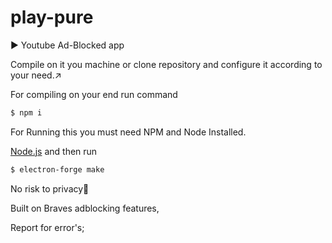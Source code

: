 # play-pure
▶️ Youtube Ad-Blocked app

Compile on it you machine or clone repository and configure it according to your need.↗️


For compiling on your end
run command

```sh
$ npm i
```

For Running this you must need NPM and Node Installed.

<a href="https://nodejs.org/en/">Node.js</a>
and then run 

```sh
$ electron-forge make
```

No risk to privacy🔏

Built on Braves adblocking features, 


Report for error's;
